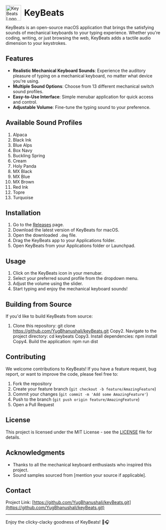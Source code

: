 <div style="display: flex; align-items: center;">
<div>
 <img src="../key-sound-app%20raw/assets/images/frame.png" alt="KeyBeats Logo" width="50" height="50" style="margin-right: 10px; "/>
</div>
 <div>
  <h1 style="margin: 0;">KeyBeats</h1>
 </div>
</div>

KeyBeats is an open-source macOS application that brings the satisfying sounds of mechanical keyboards to your typing experience. Whether you're coding, writing, or just browsing the web, KeyBeats adds a tactile audio dimension to your keystrokes.

## Features

- **Realistic Mechanical Keyboard Sounds**: Experience the auditory pleasure of typing on a mechanical keyboard, no matter what device you're using.
- **Multiple Sound Options**: Choose from 13 different mechanical switch sound profiles.
- **Easy-to-Use Interface**: Simple menubar application for quick access and control.
- **Adjustable Volume**: Fine-tune the typing sound to your preference.

## Available Sound Profiles

1. Alpaca
2. Black Ink
3. Blue Alps
4. Box Navy
5. Buckling Spring
6. Cream
7. Holy Panda
8. MX Black
9. MX Blue
10. MX Brown
11. Red Ink
12. Topre
13. Turquoise

## Installation

1. Go to the [Releases](https://github.com/yourusername/keybeats/releases) page.
2. Download the latest version of KeyBeats for macOS.
3. Open the downloaded `.dmg` file.
4. Drag the KeyBeats app to your Applications folder.
5. Open KeyBeats from your Applications folder or Launchpad.

## Usage

1. Click on the KeyBeats icon in your menubar.
2. Select your preferred sound profile from the dropdown menu.
3. Adjust the volume using the slider.
4. Start typing and enjoy the mechanical keyboard sounds!

## Building from Source

If you'd like to build KeyBeats from source:

1. Clone this repository: git clone https://github.com/YugBhanushali/keyBeats.git
   Copy2. Navigate to the project directory:
   cd keybeats
   Copy3. Install dependencies:
   npm install
   Copy4. Build the application:
   npm run dist

## Contributing

We welcome contributions to KeyBeats! If you have a feature request, bug report, or want to improve the code, please feel free to:

1. Fork the repository
2. Create your feature branch (`git checkout -b feature/AmazingFeature`)
3. Commit your changes (`git commit -m 'Add some AmazingFeature'`)
4. Push to the branch (`git push origin feature/AmazingFeature`)
5. Open a Pull Request

## License

This project is licensed under the MIT License - see the [LICENSE](LICENSE) file for details.

## Acknowledgments

- Thanks to all the mechanical keyboard enthusiasts who inspired this project.
- Sound samples sourced from [mention your source if applicable].

## Contact

Project Link: [https://github.com/YugBhanushali/keyBeats.git](https://github.com/YugBhanushali/keyBeats.git)

---

Enjoy the clicky-clacky goodness of KeyBeats! 🎹🎧
